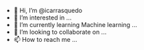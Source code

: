 - 👋 Hi, I’m @icarrasquedo
- 👀 I’m interested in ...
- 🌱 I’m currently learning Machine learning ...
- 💞️ I’m looking to collaborate on ...
- 📫 How to reach me ...

<!---
icarrasquedo/icarrasquedo is a ✨ special ✨ repository because its `README.md` (this file) appears on your GitHub profile.
You can click the Preview link to take a look at your changes.
--->
